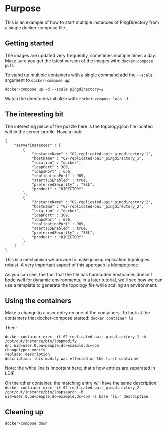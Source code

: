 # Purpose
This is an example of how to start multiple instances of PingDirectory from a single docker-compose file.

## Getting started
The images are updated very frequently, sometimes multiple times a day. Make sure you get the latest version of the images with:
  `docker-compose pull`  

To stand up multiple containers with a single command add the `--scale` argument to `docker-compose up`:

`docker-compose up -d --scale pingdirectory=2`

Watch the directories initialize with: 
`docker-compose logs -f`

## The interesting bit
The interesting piece of the puzzle here is the topology.json file located within the server-profile.
Have a look:
```
{
    "serverInstances" : [
        {
            "instanceName" : "02-replicated-pair_pingdirectory_1",
            "hostname" : "02-replicated-pair_pingdirectory_1",
            "location" : "docker",
            "ldapPort" : 389,
            "ldapsPort" : 636,
            "replicationPort" : 989,
            "startTLSEnabled" : true,
            "preferredSecurity" : "SSL",
            "product" : "DIRECTORY"
        },
        {
            "instanceName" : "02-replicated-pair_pingdirectory_2",
            "hostname" : "02-replicated-pair_pingdirectory_2",
            "location" : "docker",
            "ldapPort" : 389,
            "ldapsPort" : 636,
            "replicationPort" : 989,
            "startTLSEnabled" : true,
            "preferredSecurity" : "SSL",
            "product" : "DIRECTORY"
        }
    ]
}
```

This is a mechanism we provide to make joining replication topologies robust.
A very important aspect of this approach is idempotence.

As you can see, the fact that the file has hardcoded hostnames doesn't bode well for dynamic environments. In a later tutorial, we'll see how we can use a template to generate the topology file while scaling an environment.

## Using the containers
Make a change to a user entry on one of the containers. 
To look at the containers that docker-compose started: 
`docker container ls` 

Then:
```
docker container exec -it 02-replicated-pair_pingdirectory_1 sh
/opt/out/instance/bin/ldapmodify
dn: uid=user.0,ou=people,dc=example,dc=com
changetype: modify
replace: description
description: this modify was effected on the first container

```

Note: the white line is important here; that's how entries are separated in LDIF 

On the other container, the matching entry will have the same description:
`docker container exec -it 02-replicated-pair_pingdirectory_2 /opt/out/instance/bin/ldapsearch -b uid=user.0,ou=people,dc=example,dc=com -s base '(&)' description`

## Cleaning up
`docker-compose down`
